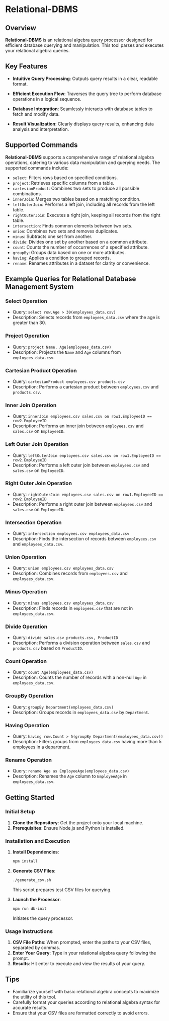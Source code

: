 # Relational-DBMS

## Overview

**Relational-DBMS** is an  relational algebra query processor designed for efficient database querying and manipulation. This tool parses and executes your relational algebra queries.

## Key Features

- **Intuitive Query Processing**: Outputs query results in a clear, readable format.

- **Efficient Execution Flow**: Traverses the query tree to perform database operations in a logical sequence.
- **Database Integration**: Seamlessly interacts with database tables to fetch and modify data.
- **Result Visualization**: Clearly displays query results, enhancing data analysis and interpretation.

## Supported Commands

**Relational-DBMS** supports a comprehensive range of relational algebra operations, catering to various data manipulation and querying needs. The supported commands include:

- `select`: Filters rows based on specified conditions.
- `project`: Retrieves specific columns from a table.
- `cartesianProduct`: Combines two sets to produce all possible combinations.
- `innerJoin`: Merges two tables based on a matching condition.
- `leftOuterJoin`: Performs a left join, including all records from the left table.
- `rightOuterJoin`: Executes a right join, keeping all records from the right table.
- `intersection`: Finds common elements between two sets.
- `union`: Combines two sets and removes duplicates.
- `minus`: Subtracts one set from another.
- `divide`: Divides one set by another based on a common attribute.
- `count`: Counts the number of occurrences of a specified attribute.
- `groupBy`: Groups data based on one or more attributes.
- `having`: Applies a condition to grouped records.
- `rename`: Renames attributes in a dataset for clarity or convenience.

## Example Queries for Relational Database Management System

### Select Operation

- Query: `select row.Age > 30(employees_data.csv)`
- Description: Selects records from `employees_data.csv` where the age is greater than 30.

### Project Operation

- Query: `project Name, Age(employees_data.csv)`
- Description: Projects the `Name` and `Age` columns from `employees_data.csv`.

### Cartesian Product Operation

- Query: `cartesianProduct employees.csv products.csv`
- Description: Performs a cartesian product between `employees.csv` and `products.csv`.

### Inner Join Operation

- Query: `innerJoin employees.csv sales.csv on row1.EmployeeID == row2.EmployeeID`
- Description: Performs an inner join between `employees.csv` and `sales.csv` on `EmployeeID`.

### Left Outer Join Operation

- Query: `leftOuterJoin employees.csv sales.csv on row1.EmployeeID == row2.EmployeeID`
- Description: Performs a left outer join between `employees.csv` and `sales.csv` on `EmployeeID`.

### Right Outer Join Operation

- Query: `rightOuterJoin employees.csv sales.csv on row1.EmployeeID == row2.EmployeeID`
- Description: Performs a right outer join between `employees.csv` and `sales.csv` on `EmployeeID`.

### Intersection Operation

- Query: `intersection employees.csv employees_data.csv`
- Description: Finds the intersection of records between `employees.csv` and `employees_data.csv`.

### Union Operation

- Query: `union employees.csv employees_data.csv`
- Description: Combines records from `employees.csv` and `employees_data.csv`.

### Minus Operation

- Query: `minus employees.csv employees_data.csv`
- Description: Finds records in `employees.csv` that are not in `employees_data.csv`.

### Divide Operation

- Query: `divide sales.csv products.csv, ProductID`
- Description: Performs a division operation between `sales.csv` and `products.csv` based on `ProductID`.

### Count Operation

- Query: `count Age(employees_data.csv)`
- Description: Counts the number of records with a non-null `Age` in `employees_data.csv`.

### GroupBy Operation

- Query: `groupBy Department(employees_data.csv)`
- Description: Groups records in `employees_data.csv` by `Department`.

### Having Operation

- Query: `having row.Count > 5(groupBy Department(employees_data.csv))`
- Description: Filters groups from `employees_data.csv` having more than 5 employees in a department.

### Rename Operation

- Query: `rename Age as EmployeeAge(employees_data.csv)`
- Description: Renames the `Age` column to `EmployeeAge` in `employees_data.csv`.

## Getting Started

### Initial Setup

1. **Clone the Repository**: Get the project onto your local machine.
2. **Prerequisites**: Ensure Node.js and Python is installed.

### Installation and Execution

1. **Install Dependencies**:

   ```bash
   npm install
   ```

2. **Generate CSV Files**:

   ```bash
   ./generate_csv.sh
   ```

   This script prepares test CSV files for querying.

3. **Launch the Processor**:

   ```bash
   npm run db-init
   ```

   Initiates the query processor.

### Usage Instructions

1. **CSV File Paths**: When prompted, enter the paths to your CSV files, separated by commas.
2. **Enter Your Query**: Type in your relational algebra query following the prompt.
3. **Results**: Hit enter to execute and view the results of your query.

## Tips

- Familiarize yourself with basic relational algebra concepts to maximize the utility of this tool.
- Carefully format your queries according to relational algebra syntax for accurate results.
- Ensure that your CSV files are formatted correctly to avoid errors.
